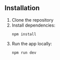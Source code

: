 ## Installation

1. Clone the repository
2. Install dependencies:
   ```bash
   npm install

2. Run the app locally:
   ```bash
   npm run dev
   ```
